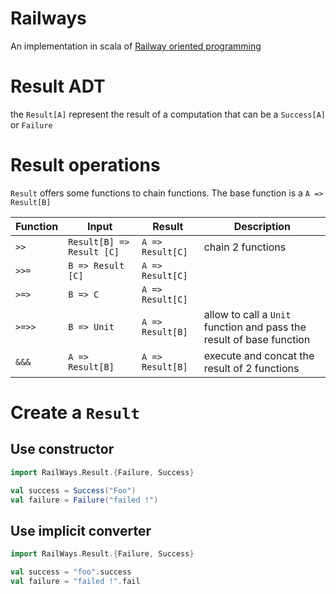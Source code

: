# Railways

An implementation in scala of [Railway oriented programming](https://fsharpforfunandprofit.com/posts/recipe-part2/)

# Result ADT

the `Result[A]` represent the result of a computation that can be a `Success[A]` or `Failure`

# Result operations

`Result` offers some functions to chain functions. The base function is a `A => Result[B]`

| Function |           Input           |      Result      |                             Description                              |
|----------|---------------------------|------------------|----------------------------------------------------------------------|
| `>>`     | `Result[B] => Result [C]` | `A => Result[C]` | chain 2 functions                                                    |
| `>>=`    | `B => Result [C]`         | `A => Result[C]` |                                                                      |
| `>=>`    | `B => C`                  | `A => Result[C]` |                                                                      |
| `>=>>`   | `B => Unit`               | `A => Result[B]` | allow to call a `Unit` function and pass the result of base function |
| `&&&`    | `A => Result[B]`          | `A => Result[B]` | execute and concat the result of 2 functions                                                                     |

# Create a `Result`

## Use constructor

```scala
import RailWays.Result.{Failure, Success}

val success = Success("Foo")
val failure = Failure("failed !")
```

## Use implicit converter

```scala
import RailWays.Result.{Failure, Success}

val success = "foo".success
val failure = "failed !".fail
```

